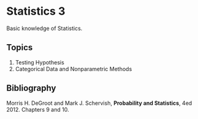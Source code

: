 # Statistics 3
Basic knowledge of Statistics.

## Topics
1.	Testing Hypothesis
2.	Categorical Data and Nonparametric Methods

## Bibliography
Morris H. DeGroot and Mark J. Schervish, **Probability and Statistics**, 4ed 2012.  Chapters 9 and 10.